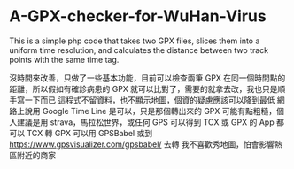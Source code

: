 # A-GPX-checker-for-WuHan-Virus
This is a simple php code that takes two GPX files, slices them into a uniform time resolution, and calculates the distance between two track points with the same time tag.   

沒時間來改善，只做了一些基本功能，目前可以檢查兩筆 GPX 在同一個時間點的距離，所以假如有確診病患的 GPX 就可以比對了，需要的就拿去改，我也只是順手寫一下而已
這程式不留資料，也不顯示地圖，個資的疑慮應該可以降到最低
網路上說用 Google Time Line 是可以，只是那個轉出來的 GPX 可能有點粗糙，個人建議是用 strava，馬拉松世界，或任何 GPS 可以得到 TCX 或 GPX 的 App 都可以
TCX 轉 GPX 可以用 GPSBabel 或到 https://www.gpsvisualizer.com/gpsbabel/ 去轉
我不喜歡秀地圖，怕會影響熱區附近的商家
